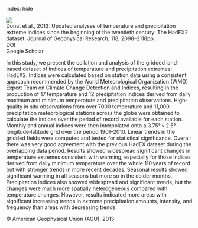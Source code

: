 index: hide

<div class="Citation">
    <div class="Citation-thumb CitationThumb-linked"  data-href="https://doi.org/10.1002/jgrd.50150">
      <img src="https://static.claimspace.cloud/climate-study-static/refs/thumbs/12/Donat_et_al_2013-thumb.png" />
    </div>

  <div class="Citation-body">
    <div class="Citation-text">Donat et al., 2013: Updated analyses of temperature and precipitation extreme indices since the beginning of the twentieth century: The HadEX2 dataset. <span class="Article-journal">Journal of Geophysical Research, </span><span class="Article-volume">118, </span>2098–2118pp.</div>
    <div class="Citation-links">
      <div class="CitationLink" data-href="https://doi.org/10.1002/jgrd.50150">
        <div class="CitationLink-icon CitationLink-Doi"></div>
        <div class="CitationLink-text">DOI</div>
      </div>
      <div class="CitationLink" data-href="https://scholar.google.com/scholar?q=10.1002/jgrd.50150">
        <div class="CitationLink-icon CitationLink-Scholar"></div>
        <div class="CitationLink-text">Google Scholar</div>
      </div>
    </div>
  </div>
</div>

In this study, we present the collation and analysis of the gridded land‐based dataset of indices of temperature and precipitation extremes: HadEX2. Indices were calculated based on station data using a consistent approach recommended by the World Meteorological Organization (WMO) Expert Team on Climate Change Detection and Indices, resulting in the production of 17 temperature and 12 precipitation indices derived from daily maximum and minimum temperature and precipitation observations. High‐quality in situ observations from over 7000 temperature and 11,000 precipitation meteorological stations across the globe were obtained to calculate the indices over the period of record available for each station. Monthly and annual indices were then interpolated onto a 3.75° × 2.5° longitude‐latitude grid over the period 1901–2010. Linear trends in the gridded fields were computed and tested for statistical significance. Overall there was very good agreement with the previous HadEX dataset during the overlapping data period. Results showed widespread significant changes in temperature extremes consistent with warming, especially for those indices derived from daily minimum temperature over the whole 110 years of record but with stronger trends in more recent decades. Seasonal results showed significant warming in all seasons but more so in the colder months. Precipitation indices also showed widespread and significant trends, but the changes were much more spatially heterogeneous compared with temperature changes. However, results indicated more areas with significant increasing trends in extreme precipitation amounts, intensity, and frequency than areas with decreasing trends.

<div class="Citation-copy">
&copy; American Geophysical Union (AGU), 2013
</div>